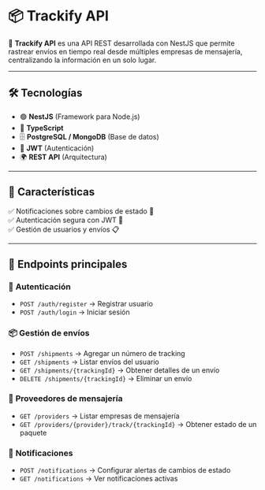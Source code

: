 # 📦 Trackify API

🚀 **Trackify API** es una API REST desarrollada con NestJS que permite rastrear envíos en tiempo real desde múltiples empresas de mensajería, centralizando la información en un solo lugar.

---

## 🛠️ Tecnologías

- 🟢 **NestJS** (Framework para Node.js)
- 🔵 **TypeScript**
- 🗄️ **PostgreSQL / MongoDB** (Base de datos)
- 🔐 **JWT** (Autenticación)
- 🌍 **REST API** (Arquitectura)

---

## 📖 Características
  
✅ Notificaciones sobre cambios de estado 🔔  
✅ Autenticación segura con JWT 🔑  
✅ Gestión de usuarios y envíos 📋  

---

## 📌 Endpoints principales

### 🔑 **Autenticación**
- `POST /auth/register` → Registrar usuario
- `POST /auth/login` → Iniciar sesión

### 📦 **Gestión de envíos**
- `POST /shipments` → Agregar un número de tracking
- `GET /shipments` → Listar envíos del usuario
- `GET /shipments/{trackingId}` → Obtener detalles de un envío
- `DELETE /shipments/{trackingId}` → Eliminar un envío

### 🚛 **Proveedores de mensajería**
- `GET /providers` → Listar empresas de mensajería
- `GET /providers/{provider}/track/{trackingId}` → Obtener estado de un paquete

### 🔔 **Notificaciones**
- `POST /notifications` → Configurar alertas de cambios de estado
- `GET /notifications` → Ver notificaciones activas

